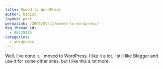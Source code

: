 ```yaml
---
title: Moved to WordPress
author: bsoist
layout: post
permalink: /2005/04/11/moved-to-wordpress/
dsq_thread_id:
  - 48125915
categories:
  - wordpress
---
```

Well, I&#8217;ve done it. I moved to WordPress. I like it a lot. I still like Blogger and use it for some other sites, but I like this a lot more.
